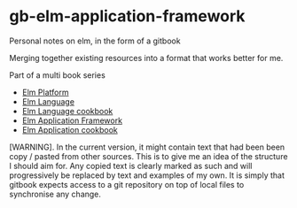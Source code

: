 # gb-elm-application-framework

Personal notes on elm, in the form of a gitbook

Merging together existing resources into a format that works better for me.

Part of a multi book series
- [Elm Platform](https://widged.gitbooks.io/gb-elm-platform/content/)
- [Elm Language](https://widged.gitbooks.io/gb-elm-language/content/)
- [Elm Language cookbook](https://widged.gitbooks.io/gb-elm-language-cookbook/content/)
- [Elm Application Framework](https://widged.gitbooks.io/gb-elm-application-framework/content/)
- [Elm Application cookbook](https://widged.gitbooks.io/gb-elm-application-cookbook/content/)

[WARNING]. In the current version, it might contain text that had been been copy / pasted from other sources. This is to give me an idea of the structure I should aim for. Any copied text is clearly marked as such and will progressively be replaced by text and examples of my own. It is simply that gitbook expects access to a git repository on top of local files to synchronise any change. 

